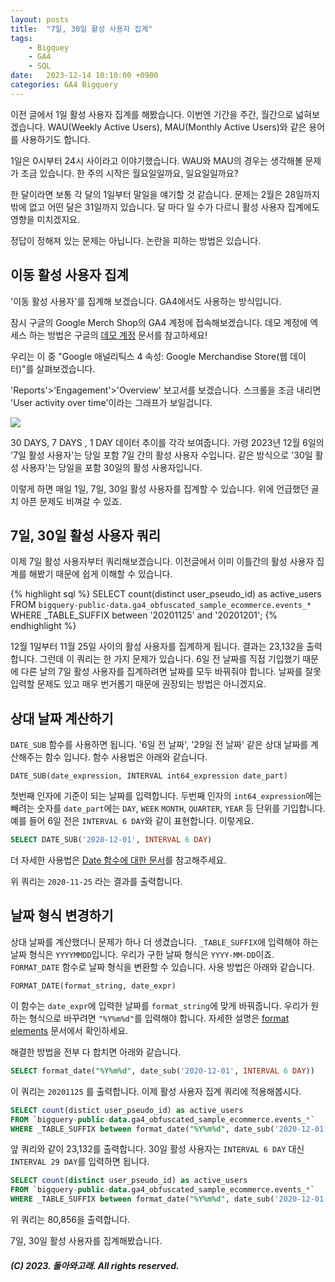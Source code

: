 ```yaml
---
layout: posts
title:  "7일, 30일 활성 사용자 집계"
tags: 
    - Bigquey 
    - GA4 
    - SQL
date:   2023-12-14 10:10:00 +0900
categories: GA4 Bigquery
---
```




이전 글에서 1일 활성 사용자 집계를 해봤습니다. 이번엔 기간을 주간, 월간으로 넓혀보겠습니다. WAU(Weekly Active Users), MAU(Monthly Active Users)와 같은 용어를 사용하기도 합니다.

1일은 0시부터 24시 사이라고 이야기했습니다. WAU와 MAU의 경우는 생각해볼 문제가 조금 있습니다. 한 주의 시작은 월요일일까요, 일요일일까요?

한 달이라면 보통 각 달의 1일부터 말일을 얘기할 것 같습니다. 문제는 2월은 28일까지 밖에 없고 어떤 달은 31일까지 있습니다. 달 마다 일 수가 다르니 활성 사용자 집계에도 영향을 미치겠지요.

정답이 정해져 있는 문제는 아닙니다. 논란을 피하는 방법은 있습니다.

## 이동 활성 사용자 집계

'이동 활성 사용자'를 집계해 보겠습니다. GA4에서도 사용하는 방식입니다.

잠시 구글의 Google Merch Shop의 GA4 계정에 접속해보겠습니다. 데모 계정에 엑세스 하는 방법은 구글의 [데모 계정](https://support.google.com/analytics/answer/6367342?hl=ko#zippy=%2C%EC%9D%B4-%EB%8F%84%EC%9B%80%EB%A7%90%EC%97%90%EC%84%9C%EB%8A%94-%EB%8B%A4%EC%9D%8C-%EB%82%B4%EC%9A%A9%EC%9D%84-%EB%8B%A4%EB%A3%B9%EB%8B%88%EB%8B%A4) 문서를 참고하세요!

우리는 이 중 "Google 애널리틱스 4 속성: Google Merchandise Store(웹 데이터)"를 살펴보겠습니다.

'Reports'>'Engagement'>'Overview' 보고서를 보겠습니다. 스크롤을 조금 내리면 'User activity over time'이라는 그래프가 보일겁니다.

![](https://velog.velcdn.com/images/waybackwhale/post/e0635523-a49e-4ffb-ba83-8f9d08c367a1/image.png)

30 DAYS, 7 DAYS , 1 DAY 데이터 추이를 각각 보여줍니다. 가령 2023년 12월 6일의 '7일 활성 사용자'는 당일 포함 7일 간의 활성 사용자 수입니다. 같은 방식으로 '30일 활성 사용자'는 당일을 포함 30일의 활성 사용자입니다. 

이렇게 하면 매일 1일, 7일, 30일 활성 사용자를 집계할 수 있습니다. 위에 언급했던 골치 아픈 문제도 비껴갈 수 있죠.

## 7일, 30일 활성 사용자 쿼리 

이제 7일 활성 사용자부터 쿼리해보겠습니다. 이전글에서 이미 이틀간의 활성 사용자 집계를 해봤기 때문에 쉽게 이해할 수 있습니다.

{% highlight sql %}
SELECT count(distinct user_pseudo_id) as active_users
FROM `bigquery-public-data.ga4_obfuscated_sample_ecommerce.events_*`
WHERE _TABLE_SUFFIX between '20201125' and '20201201';
{% endhighlight %}

12월 1일부터 11월 25일 사이의 활성 사용자를 집계하게 됩니다. 결과는 23,132을 출력합니다. 그런데 이 쿼리는 한 가지 문제가 있습니다. 6일 전 날짜를 직접 기입했기 때문에 다른 날의 7일 활성 사용자를 집계하려면 날짜를 모두 바꿔줘야 합니다. 날짜를 잘못 입력할 문제도 있고 매우 번거롭기 때문에 권장되는 방법은 아니겠지요. 

## 상대 날짜 계산하기

`DATE_SUB` 함수를 사용하면 됩니다. '6일 전 날짜', '29일 전 날짜' 같은 상대 날짜를 계산해주는 함수 입니다. 함수 사용법은 아래와 같습니다.

`DATE_SUB(date_expression, INTERVAL int64_expression date_part)`

첫번째 인자에 기준이 되는 날짜를 입력합니다. 두번째 인자의 `int64_expression`에는 빼려는 숫자를 `date_part`에는 `DAY`, `WEEK` `MONTH`, `QUARTER`, `YEAR` 등 단위를 기입합니다. 예를 들어 6일 전은 `INTERVAL 6 DAY`와 같이 표현합니다. 이렇게요.

```sql
SELECT DATE_SUB('2020-12-01', INTERVAL 6 DAY)
```

더 자세한 사용법은 [Date 함수에 대한 문서](https://cloud.google.com/bigquery/docs/reference/standard-sql/date_functions)를 참고해주세요.

위 쿼리는 `2020-11-25` 라는 결과를 출력합니다. 

## 날짜 형식 변경하기

상대 날짜를 계산했더니 문제가 하나 더 생겼습니다. `_TABLE_SUFFIX`에 입력해야 하는 날짜 형식은 `YYYYMMDD`입니다. 우리가 구한 날짜 형식은 `YYYY-MM-DD`이죠. `FORMAT_DATE` 함수로 날짜 형식을 변환할 수 있습니다. 사용 방법은 아래와 같습니다.

`FORMAT_DATE(format_string, date_expr)`

이 함수는 `date_expr`에 입력한 날짜를 `format_string`에 맞게 바꿔줍니다. 우리가 원하는 형식으로 바꾸려면 `"%Y%m%d"`를 입력해야 합니다. 자세한 설명은 [format elements](https://cloud.google.com/bigquery/docs/reference/standard-sql/format-elements#format_elements_date_time) 문서에서 확인하세요. 

해결한 방법을 전부 다 합치면 아래와 같습니다.

```sql
SELECT format_date("%Y%m%d", date_sub('2020-12-01', INTERVAL 6 DAY))
```

이 쿼리는 `20201125` 를 출력합니다. 이제 활성 사용자 집계 쿼리에 적용해봅시다.

```sql
SELECT count(distict user_pseudo_id) as active_users
FROM `bigquery-public-data.ga4_obfuscated_sample_ecommerce.events_*`
WHERE _TABLE_SUFFIX between format_date("%Y%m%d", date_sub('2020-12-01', INTERVAL 6 DAY)) and '20201201';
```
앞 쿼리와 같이 23,132를 출력합니다. 30일 활성 사용자는 `INTERVAL 6 DAY` 대신 `INTERVAL 29 DAY`를 입력하면 됩니다.

```sql
SELECT count(distinct user_pseudo_id) as active_users
FROM `bigquery-public-data.ga4_obfuscated_sample_ecommerce.events_*`
WHERE _TABLE_SUFFIX between format_date("%Y%m%d", date_sub('2020-12-01', INTERVAL 29 DAY)) and '20201201';
```

위 쿼리는 80,856을 출력합니다.

7일, 30일 활성 사용자를 집계해봤습니다.

##### (C) 2023. 돌아와고래. All rights reserved.



